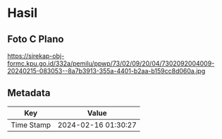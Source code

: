 # Hasil

## Foto C Plano

https://sirekap-obj-formc.kpu.go.id/332a/pemilu/ppwp/73/02/09/20/04/7302092004009-20240215-083053--8a7b3913-355a-4401-b2aa-b159cc8d060a.jpg


## Metadata

| Key        | Value               |
| ---------- | ------------------- |
| Time Stamp | 2024-02-16 01:30:27 |



